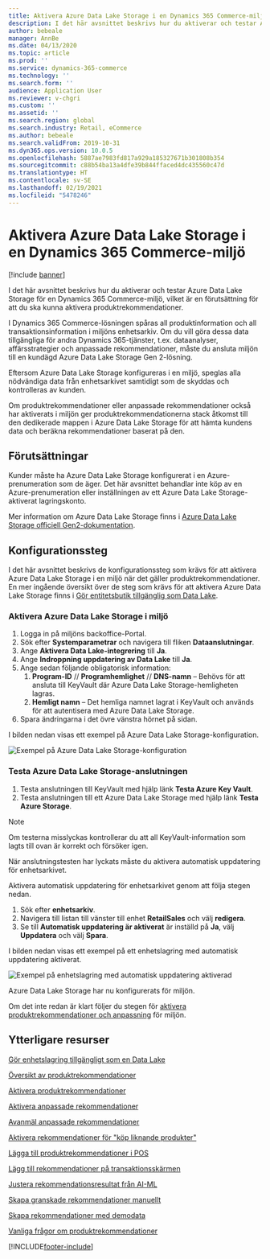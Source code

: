 ```yaml
---
title: Aktivera Azure Data Lake Storage i en Dynamics 365 Commerce-miljö
description: I det här avsnittet beskrivs hur du aktiverar och testar Azure Data Lake Storage för en Dynamics 365 Commerce-miljö, vilket är en förutsättning för att du ska kunna aktivera produktrekommendationer.
author: bebeale
manager: AnnBe
ms.date: 04/13/2020
ms.topic: article
ms.prod: ''
ms.service: dynamics-365-commerce
ms.technology: ''
ms.search.form: ''
audience: Application User
ms.reviewer: v-chgri
ms.custom: ''
ms.assetid: ''
ms.search.region: global
ms.search.industry: Retail, eCommerce
ms.author: bebeale
ms.search.validFrom: 2019-10-31
ms.dyn365.ops.version: 10.0.5
ms.openlocfilehash: 5887ae7983fd817a929a185327671b301808b354
ms.sourcegitcommit: c88b54ba13a4dfe39b844ffaced4dc435560c47d
ms.translationtype: HT
ms.contentlocale: sv-SE
ms.lasthandoff: 02/19/2021
ms.locfileid: "5478246"
---
```

# <a name="enable-azure-data-lake-storage-in-a-dynamics-365-commerce-environment"></a>Aktivera Azure Data Lake Storage i en Dynamics 365 Commerce-miljö

[!include [banner](includes/banner.md)]

I det här avsnittet beskrivs hur du aktiverar och testar Azure Data Lake Storage för en Dynamics 365 Commerce-miljö, vilket är en förutsättning för att du ska kunna aktivera produktrekommendationer.

I Dynamics 365 Commerce-lösningen spåras all produktinformation och all transaktionsinformation i miljöns enhetsarkiv. Om du vill göra dessa data tillgängliga för andra Dynamics 365-tjänster, t.ex. dataanalyser, affärsstrategier och anpassade rekommendationer, måste du ansluta miljön till en kundägd Azure Data Lake Storage Gen 2-lösning.

Eftersom Azure Data Lake Storage konfigureras i en miljö, speglas alla nödvändiga data från enhetsarkivet samtidigt som de skyddas och kontrolleras av kunden.

Om produktrekommendationer eller anpassade rekommendationer också har aktiverats i miljön ger produktrekommendationerna stack åtkomst till den dedikerade mappen i Azure Data Lake Storage för att hämta kundens data och beräkna rekommendationer baserat på den.

## <a name="prerequisites"></a>Förutsättningar

Kunder måste ha Azure Data Lake Storage konfigurerat i en Azure-prenumeration som de äger. Det här avsnittet behandlar inte köp av en Azure-prenumeration eller inställningen av ett Azure Data Lake Storage-aktiverat lagringskonto.

Mer information om Azure Data Lake Storage finns i [Azure Data Lake Storage officiell Gen2-dokumentation](https://azure.microsoft.com/pricing/details/storage/data-lake).
  
## <a name="configuration-steps"></a>Konfigurationssteg

I det här avsnittet beskrivs de konfigurationssteg som krävs för att aktivera Azure Data Lake Storage i en miljö när det gäller produktrekommendationer.
En mer ingående översikt över de steg som krävs för att aktivera Azure Data Lake Storage finns i [Gör entitetsbutik tillgänglig som Data Lake](../fin-ops-core/dev-itpro/data-entities/entity-store-data-lake.md).

### <a name="enable-azure-data-lake-storage-in-the-environment"></a>Aktivera Azure Data Lake Storage i miljö

1. Logga in på miljöns backoffice-Portal.
1. Sök efter **Systemparametrar** och navigera till fliken **Dataanslutningar**. 
1. Ange **Aktivera Data Lake-integrering** till **Ja**.
1. Ange **Indroppning uppdatering av Data Lake** till **Ja**.
1. Ange sedan följande obligatorisk information:
    1. **Program-ID** // **Programhemlighet** // **DNS-namn** – Behövs för att ansluta till KeyVault där Azure Data Lake Storage-hemligheten lagras.
    1. **Hemligt namn** – Det hemliga namnet lagrat i KeyVault och används för att autentisera med Azure Data Lake Storage.
1. Spara ändringarna i det övre vänstra hörnet på sidan.

I bilden nedan visas ett exempel på Azure Data Lake Storage-konfiguration.

![Exempel på Azure Data Lake Storage-konfiguration](./media/exampleADLSConfig1.png)

### <a name="test-the-azure-data-lake-storage-connection"></a>Testa Azure Data Lake Storage-anslutningen

1. Testa anslutningen till KeyVault med hjälp länk **Testa Azure Key Vault**.
1. Testa anslutningen till ett Azure Data Lake Storage med hjälp länk **Testa Azure Storage**.

> [!NOTE]
> Om testerna misslyckas kontrollerar du att all KeyVault-information som lagts till ovan är korrekt och försöker igen.

När anslutningstesten har lyckats måste du aktivera automatisk uppdatering för enhetsarkivet.

Aktivera automatisk uppdatering för enhetsarkivet genom att följa stegen nedan.

1. Sök efter **enhetsarkiv**.
1. Navigera till listan till vänster till enhet **RetailSales** och välj **redigera**.
1. Se till **Automatisk uppdatering är aktiverat** är inställd på **Ja**, välj **Uppdatera** och välj **Spara**.

I bilden nedan visas ett exempel på ett enhetslagring med automatisk uppdatering aktiverat.

![Exempel på enhetslagring med automatisk uppdatering aktiverad](./media/exampleADLSConfig2.png)

Azure Data Lake Storage har nu konfigurerats för miljön. 

Om det inte redan är klart följer du stegen för [aktivera produktrekommendationer och anpassning](enable-product-recommendations.md) för miljön.

## <a name="additional-resources"></a>Ytterligare resurser

[Gör enhetslagring tillgängligt som en Data Lake](../fin-ops-core/dev-itpro/data-entities/entity-store-data-lake.md)

[Översikt av produktrekommendationer](product-recommendations.md)

[Aktivera produktrekommendationer](enable-product-recommendations.md)

[Aktivera anpassade rekommendationer](personalized-recommendations.md)

[Avanmäl anpassade rekommendationer](personalization-gdpr.md)

[Aktivera rekommendationer för "köp liknande produkter"](shop-similar-looks.md)

[Lägga till produktrekommendationer i POS](product.md)

[Lägg till rekommendationer på transaktionsskärmen](add-recommendations-control-pos-screen.md)

[Justera rekommendationsresultat från AI-ML](modify-product-recommendation-results.md)

[Skapa granskade rekommendationer manuellt](create-editorial-recommendation-lists.md)

[Skapa rekommendationer med demodata](product-recommendations-demo-data.md)

[Vanliga frågor om produktrekommendationer](faq-recommendations.md)


[!INCLUDE[footer-include](../includes/footer-banner.md)]
